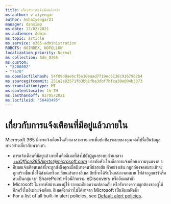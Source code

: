 ```yaml
---
title: เกี่ยวกับการแจ้งเตือนบิลด์อิน
ms.author: v-aiyengar
author: AshaIyengar21
manager: dansimp
ms.date: 17/02/2021
ms.audience: Admin
ms.topic: article
ms.service: o365-administration
ROBOTS: NOINDEX, NOFOLLOW
localization_priority: Normal
ms.collection: Adm_O365
ms.custom:
- "3200002"
- "7670"
ms.openlocfilehash: 54f09d8aebcf5e10eaad7f19ec5138c9167962b4
ms.sourcegitcommit: 251e2e82571fb3bb1fbe3dbf7bfca30e004b3373
ms.translationtype: MT
ms.contentlocale: th-TH
ms.lasthandoff: 03/05/2021
ms.locfileid: "50483495"
---
```

# <a name="about-built-in-alerts"></a>เกี่ยวกับการแจ้งเตือนที่มีอยู่แล้วภายใน

Microsoft 365 มีการแจ้งเตือนในตัวสองสามรายการเพื่อปกป้องระบบของคุณ ต่อไปนี้เป็นข้อมูลบางอย่างเกี่ยวกับพวกเขา:

- การแจ้งเตือนที่มีอยู่แล้วภายในคืออีเมลที่ส่งไปยังผู้ดูแลระบบส่วนกลาง *จากOffice365Alerts@microsoft.com* บรรทัดหัวเรื่องคือการแจ้งเตือนความรุนแรงต่ <name of alert policy> า:
- อีเมลแจ้งเตือนเหล่านี้จะถูกส่งถึงคุณเมื่อมีบางคนที่น่าสงสัย ตัวอย่างเช่น กฎกล่องจดหมายเข้าจะถูกสร้างขึ้นเพื่อให้ส่งต่อหรือเปลี่ยนเส้นทางอีเมล สิทธิ์จะได้รับในกล่องจดหมาย ไฟล์จะถูกแชร์หรือลบเป็นกลุ่มจาก SharePoint หรือมีกิจกรรม eDiscovery หรืออีเมลล่าช้า
- Microsoft ไม่ขอรหัสผ่านของผู้ใช้ รายละเอียดความปลอดภัย หรือรับรองความถูกต้องของผู้ใช้อีกครั้งในอีเมลแจ้งเตือน อีเมลดังกล่าวไม่ได้มาจาก Microsoft เป็นอีเมลฟิชชิ่ง
- For a list of all built-in alert policies, see [Default alert policies](https://go.microsoft.com/fwlink/?linkid=2103170).